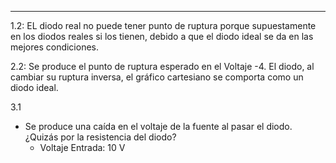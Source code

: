 ----

1.2:
EL diodo real no puede tener punto de ruptura porque supuestamente en los diodos reales si los tienen, debido a que el diodo ideal se da en las mejores condiciones. 

2.2:
Se produce el punto de ruptura esperado en el Voltaje -4.
El diodo, al cambiar su ruptura inversa, el gráfico cartesiano se comporta como un diodo ideal. 

3.1
* Se produce una caída en el voltaje de la fuente al pasar el diodo. ¿Quizás por la resistencia del diodo?
	* Voltaje Entrada: 10 V